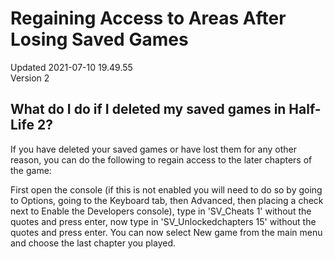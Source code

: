 # Regaining Access to Areas After Losing Saved Games
Updated 2021-07-10 19.49.55  
Version 2  

## What do I do if I deleted my saved games in Half-Life 2?  

  
  
If you have deleted your saved games or have lost them for any other reason, you can do the following to regain access to the later chapters of the game:  
  
First open the console (if this is not enabled you will need to do so by going to Options, going to the Keyboard tab, then Advanced, then placing a check next to Enable the Developers console), type in 'SV_Cheats 1' without the quotes and press enter, now type in 'SV_Unlockedchapters 15' without the quotes and press enter. You can now select New game from the main menu and choose the last chapter you played.